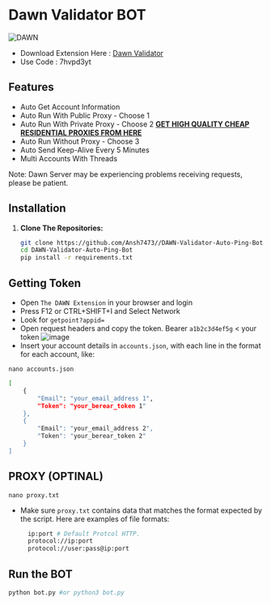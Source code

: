 # Dawn Validator BOT

![DAWN](images/dawn.png)

- Download Extension Here : [Dawn Validator](https://chromewebstore.google.com/detail/dawn-validator-chrome-ext/fpdkjdnhkakefebpekbdhillbhonfjjp?hl=en)
- Use Code : 7hvpd3yt

## Features

  - Auto Get Account Information
  - Auto Run With Public Proxy - Choose 1
  - Auto Run With Private Proxy - Choose 2 [**GET HIGH QUALITY CHEAP RESIDENTIAL PROXIES FROM HERE**](https://proxy-sale.com/?partner_link=7w04Ij8gwl)
  - Auto Run Without Proxy - Choose 3
  - Auto Send Keep-Alive Every 5 Minutes
  - Multi Accounts With Threads

Note: Dawn Server may be experiencing problems receiving requests, please be patient.

## Installation

1. **Clone The Repositories:**
   ```bash
   git clone https://github.com/Ansh7473//DAWN-Validator-Auto-Ping-Bot
   cd DAWN-Validator-Auto-Ping-Bot
   pip install -r requirements.txt
   ```

## Getting Token
- Open ``The DAWN Extension`` in your browser and login
- Press F12 or CTRL+SHIFT+I and Select Network
- Look for ``getpoint?appid=``
- Open request headers and copy the token. Bearer ``a1b2c3d4ef5g`` < your token
![image](https://github.com/user-attachments/assets/2cf7d088-8ecb-4925-a470-5b398cb88e1f)
- Insert your account details in ``accounts.json``, with each line in the format for each account, like:
```
nano accounts.json
```
  ```bash
  [
      {
          "Email": "your_email_address 1",
          "Token": "your_berear_token 1"
      },
      {
          "Email": "your_email_address 2",
          "Token": "your_berear_token 2"
      }
  ]
  ```
## PROXY (OPTINAL)
```
nano proxy.txt
```
- Make sure `proxy.txt` contains data that matches the format expected by the script. Here are examples of file formats:
  ```bash
    ip:port # Default Protcol HTTP.
    protocol://ip:port
    protocol://user:pass@ip:port
  ```

## Run the BOT

```bash
python bot.py #or python3 bot.py
```
